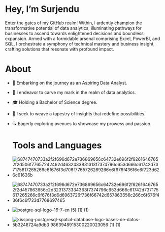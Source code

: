 # Hey, I’m Surjendu

Enter the gates of my GitHub realm! Within, I ardently champion the transformative potential of data analytics, illuminating pathways for businesses to ascend towards enlightened decisions and boundless expansion. Armed with a formidable arsenal comprising Excel, PowerBI, and SQL, I orchestrate a symphony of technical mastery and business insight, crafting solutions that resonate with profound impact.

# About

* 🌟 Embarking on the journey as an Aspiring Data Analyst.
* 🌱 I endeavor to carve my mark in the realm of data analytics.
* 🎓 Holding a Bachelor of Science degree.
* 💼 I seek to weave a tapestry of insights that redefine possibilities.
* 🔍 Eagerly exploring avenues to showcase my prowess and passion.

  # Tools and Languages
* ![68747470733a2f2f696d672e736869656c64732e696f2f62616467652f2d506f77657242492d4632433831313f7374796c653d666c61742d737175617265266c6f676f3d706f7765726269266c6f676f436f6c6f723d626c61636b](https://github.com/Surjendud4/Surjendud4/assets/168835348/5a8affca-1263-4557-bed8-540618f28978)

* ![68747470733a2f2f696d672e736869656c64732e696f2f62616467652f2d457863656c2d3231373334363f7374796c653d666c61742d737175617265266c6f676f3d6d6963726f736f66742d657863656c266c6f676f436f6c6f723d7768697465](https://github.com/Surjendud4/Surjendud4/assets/168835348/22a62a4a-76dd-45c8-b66d-7381fbbf0f57)

* ![postgre-sql-logo-16-7-en (5) (1) (1)](https://github.com/Surjendud4/Surjendud4/assets/168835348/9b379311-2e0c-4222-ae7d-13de91ada006)

* ![kisspng-postgresql-spatial-database-logo-bases-de-datos-5b3248724a9db3 9863948915300220023056 (1) (1)](https://github.com/Surjendud4/Surjendud4/assets/168835348/165f6e8b-bb95-489d-ba1d-83a7dacd2151)










<!---
Surjendud4/Surjendud4 is a ✨ special ✨ repository because its `README.md` (this file) appears on your GitHub profile.
You can click the Preview link to take a look at your changes.
--->

